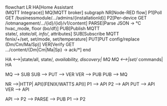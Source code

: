 flowchart LR
  HA[Home Assistant<br/>(MQTT Integrace)]
  MQ[MQTT broker]
  subgraph NR[Node-RED flow]
    P1[Poll<br/>GET /businessmodule/.../admins/{installationId}]
    P2[Per-device GET<br/>/iotmanagement/.../{id}/{id}/v1/content]
    PARSE[Parse JSON → °C<br/>hvac_mode, floor (bo/df)]
    PUB[Publish MQTT<br/>state/*, state/all, info/*, attributes]
    SUB[Subscribe MQTT<br/>fenix/+/set, set/mode, set/temperature]
    PUT[PUT config/replace<br/>(Dm/Cm/Ma/Sp)]
    VER[Verify GET<br/>.../content/{Dm|Cm|Ma|Sp} → ack/*]
  end

  HA <-->|state/all, state/*, availability, discovery| MQ
  MQ <-->|set/* commands| HA

  MQ --> SUB
  SUB --> PUT --> VER
  VER --> PUB
  PUB --> MQ

  NR -->|HTTP| API[(FENIX/WATTS API)]
  P1 --> API
  P2 --> API
  PUT --> API
  VER --> API

  API --> P2 --> PARSE --> PUB
  P1 --> P2
